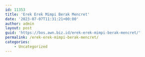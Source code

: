 ```yaml
---
id: 11353
title: 'Erek Erek Mimpi Berak Mencret'
date: '2023-07-07T11:31:21+00:00'
author: admin
layout: post
guid: 'https://bos.awn.biz.id/erek-erek-mimpi-berak-mencret/'
permalink: /erek-erek-mimpi-berak-mencret/
categories:
    - Uncategorized
---
```


